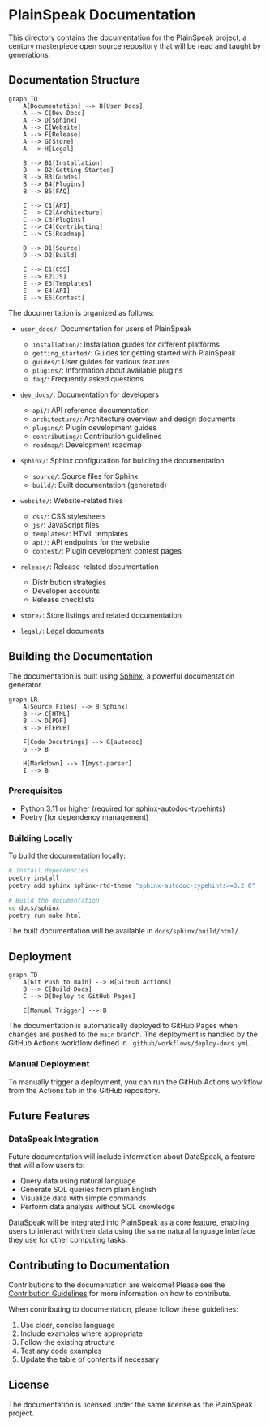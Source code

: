 # PlainSpeak Documentation

This directory contains the documentation for the PlainSpeak project, a century masterpiece open source repository that will be read and taught by generations.

## Documentation Structure

```mermaid
graph TD
    A[Documentation] --> B[User Docs]
    A --> C[Dev Docs]
    A --> D[Sphinx]
    A --> E[Website]
    A --> F[Release]
    A --> G[Store]
    A --> H[Legal]

    B --> B1[Installation]
    B --> B2[Getting Started]
    B --> B3[Guides]
    B --> B4[Plugins]
    B --> B5[FAQ]

    C --> C1[API]
    C --> C2[Architecture]
    C --> C3[Plugins]
    C --> C4[Contributing]
    C --> C5[Roadmap]

    D --> D1[Source]
    D --> D2[Build]

    E --> E1[CSS]
    E --> E2[JS]
    E --> E3[Templates]
    E --> E4[API]
    E --> E5[Contest]
```

The documentation is organized as follows:

- `user_docs/`: Documentation for users of PlainSpeak
  - `installation/`: Installation guides for different platforms
  - `getting_started/`: Guides for getting started with PlainSpeak
  - `guides/`: User guides for various features
  - `plugins/`: Information about available plugins
  - `faq/`: Frequently asked questions

- `dev_docs/`: Documentation for developers
  - `api/`: API reference documentation
  - `architecture/`: Architecture overview and design documents
  - `plugins/`: Plugin development guides
  - `contributing/`: Contribution guidelines
  - `roadmap/`: Development roadmap

- `sphinx/`: Sphinx configuration for building the documentation
  - `source/`: Source files for Sphinx
  - `build/`: Built documentation (generated)

- `website/`: Website-related files
  - `css/`: CSS stylesheets
  - `js/`: JavaScript files
  - `templates/`: HTML templates
  - `api/`: API endpoints for the website
  - `contest/`: Plugin development contest pages

- `release/`: Release-related documentation
  - Distribution strategies
  - Developer accounts
  - Release checklists

- `store/`: Store listings and related documentation

- `legal/`: Legal documents

## Building the Documentation

The documentation is built using [Sphinx](https://www.sphinx-doc.org/), a powerful documentation generator.

```mermaid
graph LR
    A[Source Files] --> B[Sphinx]
    B --> C[HTML]
    B --> D[PDF]
    B --> E[EPUB]

    F[Code Docstrings] --> G[autodoc]
    G --> B

    H[Markdown] --> I[myst-parser]
    I --> B
```

### Prerequisites

- Python 3.11 or higher (required for sphinx-autodoc-typehints)
- Poetry (for dependency management)

### Building Locally

To build the documentation locally:

```bash
# Install dependencies
poetry install
poetry add sphinx sphinx-rtd-theme "sphinx-autodoc-typehints>=3.2.0"

# Build the documentation
cd docs/sphinx
poetry run make html
```

The built documentation will be available in `docs/sphinx/build/html/`.

## Deployment

```mermaid
graph TD
    A[Git Push to main] --> B[GitHub Actions]
    B --> C[Build Docs]
    C --> D[Deploy to GitHub Pages]

    E[Manual Trigger] --> B
```

The documentation is automatically deployed to GitHub Pages when changes are pushed to the `main` branch. The deployment is handled by the GitHub Actions workflow defined in `.github/workflows/deploy-docs.yml`.

### Manual Deployment

To manually trigger a deployment, you can run the GitHub Actions workflow from the Actions tab in the GitHub repository.

## Future Features

### DataSpeak Integration

Future documentation will include information about DataSpeak, a feature that will allow users to:

- Query data using natural language
- Generate SQL queries from plain English
- Visualize data with simple commands
- Perform data analysis without SQL knowledge

DataSpeak will be integrated into PlainSpeak as a core feature, enabling users to interact with their data using the same natural language interface they use for other computing tasks.

## Contributing to Documentation

Contributions to the documentation are welcome! Please see the [Contribution Guidelines](dev_docs/contributing/guide.md) for more information on how to contribute.

When contributing to documentation, please follow these guidelines:

1. Use clear, concise language
2. Include examples where appropriate
3. Follow the existing structure
4. Test any code examples
5. Update the table of contents if necessary

## License

The documentation is licensed under the same license as the PlainSpeak project.
